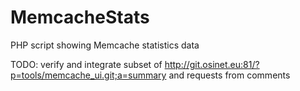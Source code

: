 MemcacheStats
=============

PHP script showing Memcache statistics data

TODO: verify and integrate subset of http://git.osinet.eu:81/?p=tools/memcache_ui.git;a=summary and requests from comments
